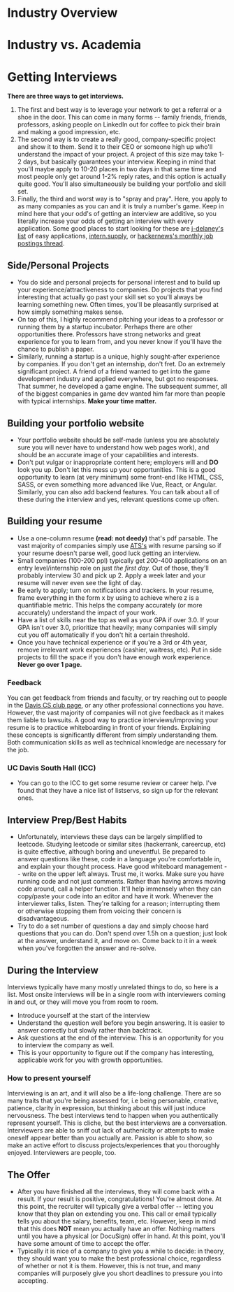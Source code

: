 # Industry Overview

# Industry vs. Academia

# Getting Interviews
**There are three ways to get interviews.** 
1. The first and best way is to leverage your network to get a referral or a shoe in the door. This can come in many forms -- family friends, friends, professors, asking people on LinkedIn out for coffee to pick their brain and making a good impression, etc. 
2. The second way is to create a really good, company-specific project and show it to them. Send it to their CEO or someone high up who'll understand the impact of your project. A project of this size may take 1-2 days, but basically guarantees your interview. Keeping in mind that
you'll maybe apply to 10-20 places in two days in that same time and most people only get around 1-2% reply rates, and this option is actually quite good. You'll also simultaneously be building your portfolio and skill set. 
3. Finally, the third and worst way is to "spray and pray". Here, you apply
to as many companies as you can and it is truly a number's game. Keep in mind here that your odd's of getting an interview are additive, so you literally increase your odds of getting an interview with every application. Some good places to start looking for these are
[j-delaney's list](https://github.com/j-delaney/easy-application) of easy applications, [intern.supply](https://intern.supply), or [hackernews's monthly job postings thread](https://news.ycombinator.com/item?id=17442187). 

## Side/Personal Projects
* You do side and personal projects for personal interest and to build up your experience/attractiveness to companies. Do projects that you find interesting that actually go past your skill set so you'll always be learning something new. Often times, you'll be pleasantly surprised at how simply
something makes sense. 
* On top of this, I highly recommend pitching your ideas to a professor or running them by a startup incubator. Perhaps there are other opportunities there. Professors have strong networks and great experience for you to learn from, and you never know if you'll have the chance
to publish a paper. 
* Similarly, running a startup is a unique, highly sought-after experience by companies. If you don't get an internship, don't fret. Do an extremely significant project. A friend of a friend wanted to get into the game development industry and applied everywhere, but got no responses.
That summer, he developed a game engine. The subsequent summer, all of the biggest companies in game dev wanted him far more than people with typical internships. **Make your time matter.**

## Building your portfolio website
* Your portfolio website should be self-made (unless you are absolutely sure you will never have to understand how web pages work), and should be an accurate image of your capabilities and interests. 
* Don't put vulgar or inappropriate content here; employers will and **DO** look you up. Don't let this mess up
your opportunities. This is a good opportunity to learn (at very minimum) some front-end like HTML, CSS, SASS, or even something more advanced like Vue, React, or Angular. Similarly, you can also add backend features. You can talk about all of these during the interview and yes, relevant questions come up often.

## Building your resume
* Use a one-column resume **(read: not deedy)** that's pdf parsable. The vast majority of companies simply use [ATS's](https://www.rchilli.com/blog/resume-parser-and-ats-lets-be-friends-again) with resume parsing so if your resume doesn't parse well, good luck getting an interview. 
* Small companies (100-200 ppl) typically get 200-400 applications on an entry level/internship role on just
*the first day*. Out of those, they'll probably interview 30 and pick up 2. Apply a week later and your resume will never even see the light of day. 
* Be early to apply; turn on notifications and trackers. In your resume, frame everything in the form 
<verb> x by using <y> to achieve <z> where z is a quantifiable metric. This helps the company accurately (or more accurately) understand the impact of your work. 
* Have a list of skills near the top as well as your GPA if over 3.0. If your GPA isn't over 3.0, prioritize that heavily; many companies will simply
cut you off automatically if you don't hit a certain threshold. 
* Once you have technical experience or if you're a 3rd or 4th year, remove irrelevant work experiences (cashier, waitress, etc). Put in side projects to fill the space if you don't have enough work experience. **Never go over 1 page.**  

### Feedback
You can get feedback from friends and faculty, or try reaching out to people in the [Davis CS club page](https://www.facebook.com/daviscsclub/), or any other professional connections you have. However, the vast majority of companies will not give feedback as it makes them liable to lawsuits. A good way to practice interviews/improving your resume is to 
practice whiteboarding in front of your friends. Explaining these concepts is significantly different from simply understanding them. Both communication skills as well as technical knowledge are necessary for the job. 

### UC Davis South Hall (ICC)
* You can go to the ICC to get some resume review or career help. I've found that they have a nice list of listservs, so sign up for the relevant ones. 


## Interview Prep/Best Habits
* Unfortunately, interviews these days can be largely simplified to leetcode. Studying leetcode or similar sites (hackerrank, careercup, etc) is quite effective, although boring and uneventful. Be prepared to answer questions like these, code in a language you're comfortable in, and explain your thought process.
Have good whiteboard management -- write on the upper left always. Trust me, it works. Make sure you have running code and not just comments. Rather than having arrows moving code around, call a helper function. It'll help immensely when they can copy/paste your code into an editor and have it work. Whenever
the interviewer talks, listen. They're talking for a reason; interrupting them or otherwise stopping them from voicing their concern is disadvantageous. 
* Try to do a set number of questions a day and simply choose hard questions that you can do. Don't spend over 1.5h on a question; just look at the answer, understand it, and move on. Come back to it in a week when you've forgotten the answer and re-solve. 

## During the Interview
Interviews typically have many mostly unrelated things to do, so here is a list. Most onsite interviews will be in a single room with interviewers coming in and out, or they will move you from room to room.
* Introduce yourself at the start of the interview
* Understand the question well before you begin answering. It is easier to answer correctly but slowly rather than backtrack.
* Ask questions at the end of the interview. This is an opportunity for you to interview the company as well.
* This is your opportunity to figure out if the company has interesting, applicable work for you with growth opportunities.

### How to present yourself
Interviewing is an art, and it will also be a life-long challenge. There are so many traits that you're being assessed for, i.e being personable, creative, patience, clarity in expression, but thinking about this will just induce nervousness. The best interviews tend to happen when you authentically represent yourself. This is cliche, but the best interviews are a conversation. Interviewers are able to sniff out lack of authenicity or attempts to make oneself appear better than you actually are. Passion is able to show, so make an active effort to discuss projects/experiences that you thoroughly enjoyed. 
Interviewers are people, too. 

## The Offer
* After you have finished all the interviews, they will come back with a result. If your result is positive, congratulations! You're almost done. At this point, the recruiter will typically give a verbal offer -- letting you know that 
they plan on extending you one. This call or email typically tells you about the salary, benefits, team, etc. However, keep in mind that this does **NOT** mean you actually have an offer. Nothing matters until you 
have a physical (or DocuSign) offer in hand. At this point, you'll have some amount of time to accept the offer. 
* Typically it is nice of a company to give you a while to decide: in theory, they should want you to make the
best professional choice, regardless of whether or not it is them. However, this is not true, and many companies will purposely give you short deadlines to pressure you into accepting. 

